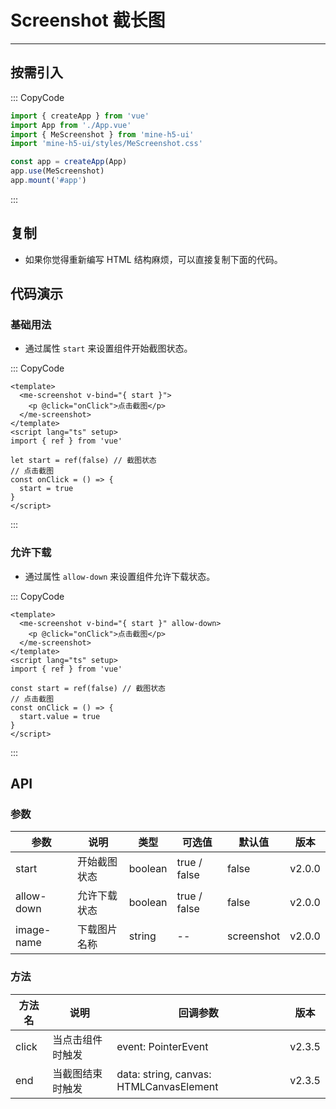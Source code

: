 # Screenshot 截长图

---

## 按需引入

::: CopyCode

```js
import { createApp } from 'vue'
import App from './App.vue'
import { MeScreenshot } from 'mine-h5-ui'
import 'mine-h5-ui/styles/MeScreenshot.css'

const app = createApp(App)
app.use(MeScreenshot)
app.mount('#app')
```

:::

## 复制

- 如果你觉得重新编写 HTML 结构麻烦，可以直接复制下面的代码。

## 代码演示

### 基础用法

- 通过属性 `start` 来设置组件开始截图状态。

::: CopyCode

```vue
<template>
  <me-screenshot v-bind="{ start }">
    <p @click="onClick">点击截图</p>
  </me-screenshot>
</template>
<script lang="ts" setup>
import { ref } from 'vue'

let start = ref(false) // 截图状态
// 点击截图
const onClick = () => {
  start = true
}
</script>
```

:::

### 允许下载

- 通过属性 `allow-down` 来设置组件允许下载状态。

::: CopyCode

```vue
<template>
  <me-screenshot v-bind="{ start }" allow-down>
    <p @click="onClick">点击截图</p>
  </me-screenshot>
</template>
<script lang="ts" setup>
import { ref } from 'vue'

const start = ref(false) // 截图状态
// 点击截图
const onClick = () => {
  start.value = true
}
</script>
```

:::

## API

### 参数

| 参数       | 说明         | 类型    | 可选值       | 默认值     | 版本   |
| ---------- | ------------ | ------- | ------------ | ---------- | ------ |
| start      | 开始截图状态 | boolean | true / false | false      | v2.0.0 |
| allow-down | 允许下载状态 | boolean | true / false | false      | v2.0.0 |
| image-name | 下载图片名称 | string  | --           | screenshot | v2.0.0 |

### 方法

| 方法名 | 说明             | 回调参数                                | 版本   |
| ------ | ---------------- | --------------------------------------- | ------ |
| click  | 当点击组件时触发 | event: PointerEvent                     | v2.3.5 |
| end    | 当截图结束时触发 | data: string, canvas: HTMLCanvasElement | v2.3.5 |
